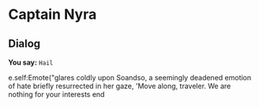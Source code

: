 # Captain Nyra





## Dialog

**You say:** `Hail`



e.self:Emote("glares coldly upon Soandso, a seemingly deadened emotion of hate briefly resurrected in her gaze, 'Move along, traveler. We are nothing for your interests 
end
